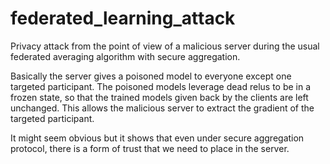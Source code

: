 # federated_learning_attack

Privacy attack from the point of view of a malicious server during the usual federated averaging algorithm with secure aggregation.

Basically the server gives a poisoned model to everyone except one targeted participant. The poisoned models leverage dead relus to be in a frozen state, so that the trained models given back by the clients are left unchanged. This allows the malicious server to extract the gradient of the targeted participant.

It might seem obvious but it shows that even under secure aggregation protocol, there is a form of trust that we need to place in the server.
